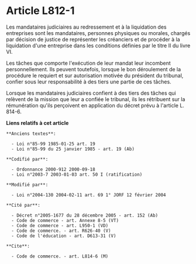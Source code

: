 # Article L812-1

Les mandataires judiciaires au redressement et à la liquidation des entreprises sont les mandataires, personnes physiques ou
morales, chargés par décision de justice de représenter les créanciers et de procéder à la liquidation d'une entreprise dans
les conditions définies par le titre II du livre VI.

Les tâches que comporte l'exécution de leur mandat leur incombent personnellement. Ils peuvent toutefois, lorsque le bon
déroulement de la procédure le requiert et sur autorisation motivée du président du tribunal, confier sous leur
responsabilité à des tiers une partie de ces tâches.

Lorsque les mandataires judiciaires confient à des tiers des tâches qui relèvent de la mission que leur a confiée le
tribunal, ils les rétribuent sur la rémunération qu'ils perçoivent en application du décret prévu à l'article L. 814-6.

**Liens relatifs à cet article**

	**Anciens textes**:

	  - Loi n°85-99 1985-01-25 art. 19
	  - Loi n°85-99 du 25 janvier 1985 - art. 19 (Ab)

	**Codifié par**:

	  - Ordonnance 2000-912 2000-09-18
	  - Loi n°2003-7 2003-01-03 art. 50 I (ratification)

	**Modifié par**:

	  - Loi n°2004-130 2004-02-11 art. 69 1° JORF 12 février 2004

	**Cité par**:

	  - Décret n°2005-1677 du 28 décembre 2005 - art. 152 (Ab)
	  - Code de commerce - art. Annexe 8-5 (VT)
	  - Code de commerce - art. L950-1 (VD)
	  - Code de commerce. - art. R626-40 (V)
	  - Code de l'éducation - art. D613-31 (V)

	**Cite**:

	  - Code de commerce. - art. L814-6 (M)
